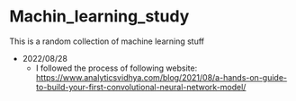 # Machin_learning_study
This is a random collection of machine learning stuff

- 2022/08/28
    - I followed the process of following website:
    https://www.analyticsvidhya.com/blog/2021/08/a-hands-on-guide-to-build-your-first-convolutional-neural-network-model/
